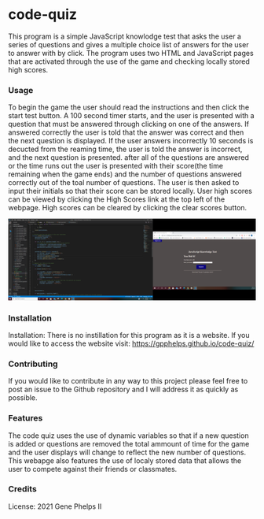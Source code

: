 # code-quiz

This program is a simple JavaScript knowlodge test that asks the user a series of questions and gives a multiple choice list of answers for the user to answer with by click. The program uses two HTML and JavaScript pages that are activated through the use of the game and checking locally stored high scores. 


### Usage

To begin the game the user should read the instructions and then click the start test button. A 100 second timer starts, and the user is presented with a question that must be answered through clicking on one of the answers. If answered correctly the user is told that the answer was correct and then the next question is displayed. If the user answers incorrectly 10 seconds is decucted from the reaming time, the user is told the answer is incorrect, and the next question is presented. after all of the questions are answered or the time runs out the user is presented with their score(the time remaining when the game ends) and the number of questions answered correctly out of the toal number of questions. The user is then asked to input their initials so that their score can be stored locally. User high scores can be viewed by clicking the High Scores link at the top left of the webpage. High scores can be cleared by clicking the clear scores button. 

![Screen Shot](screenshot-code-quiz.png)

### Installation 

Installation: There is no instillation for this program as it is a website. If you would like to access the website visit: 
https://gpphelps.github.io/code-quiz/

### Contributing 

If you would like to contribute in any way to this project please feel free to post an issue to the Github repository and I will address it as quickly as possible.

### Features
The code quiz uses the use of dynamic variables so that if a new question is added or questions are removed the total ammount of time for the game and the user displays will change to reflect the new number of questions. This webapge also features the use of localy stored data that allows the user to compete against their friends or classmates. 

### Credits

License: 2021 Gene Phelps II
